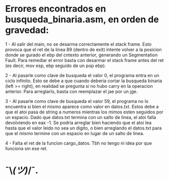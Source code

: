 # Errores encontrados en busqueda_binaria.asm, en orden de gravedad:

1 - Al salir del main, no se desarma correctamente el stack frame.
    Esto provoca que el ret de la linea 89 (dentro de exit) intente
    volver a la posicion donde se gurado el ebp del cntexto anterior,
    generando un Segmentation Fault. Para remediar el error basta con 
    desarmar el stack frame antes del ret (es decir, mov esp, ebp
    seguido de un pop ebp).

2 - Al pasarle como clave de busqueda el valor 0, el programa entra en
    un ciclo infinito. Esto se debe a que cuando deberia cortar la busqueda
    binaria (left >= right), en realidad se pregunta si no hubo carry
    en la operacion anterior. Para arreglarlo, basta con reemplazar el jae
    por un jge.

3 - Al pasarle como clave de busqueda el valor 59, el programa no lo encuentra 
    si bien el mismo aparece como valor en datos.txt. Estos debe a que el atoi 
    pasa de string a numeros mientras los mimos esten seguidos por un espacio.
    Dado que datos.txt termina con un salto de linea, el atoi falla devolviendo
    en eax -1. Se podria arreglar bien haciendo que el atoi lea hasta que
    el valor leido no sea un digito, o bien arreglando el datos.txt para que
    el mismo termine con un espacio en lugar de un salto de linea.
    
4 - Falta el ret de la funcion cargo_datos. Tbh no tengo ni idea
    por que funciona sin ese ret.
#   ¯\\_(ツ)_/¯.
